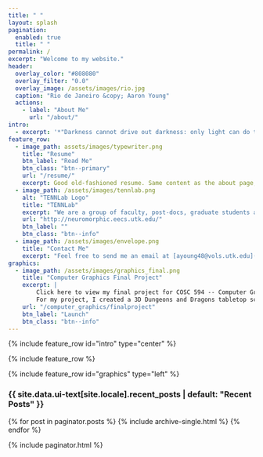 ```yaml
---
title: " "
layout: splash
pagination:
  enabled: true
  title: " "
permalink: /
excerpt: "Welcome to my website."
header:
  overlay_color: "#808080"
  overlay_filter: "0.0"
  overlay_image: /assets/images/rio.jpg
  caption: "Rio de Janeiro &copy; Aaron Young"
  actions:
    - label: "About Me"
      url: "/about/"
intro:
  - excerpt: '*"Darkness cannot drive out darkness: only light can do that. Hate cannot drive out hate: only love can do that."* --- Martin Luther King Jr.'
feature_row:
  - image_path: assets/images/typewriter.png
    title: "Resume"
    btn_label: "Read Me"
    btn_class: "btn--primary"
    url: "/resume/"
    excerpt: Good old-fashioned resume. Same content as the about page, but easy to print.
  - image_path: /assets/images/tennlab.png
    alt: "TENNLab Logo"
    title: "TENNLab"
    excerpt: "We are a group of faculty, post-docs, graduate students and undergraduates researching a new paradigm of computing, inspired by the human brain. Our research encompasses nearly every facet of the area, including current and emergent hardware implementations, theoretical models, programming techniques and applications."
    url: "http://neuromorphic.eecs.utk.edu/"
    btn_label: ""
    btn_class: "btn--info"
  - image_path: /assets/images/envelope.png
    title: "Contact Me"
    excerpt: "Feel free to send me an email at [ayoung48@vols.utk.edu](mailto:ayoung48@vols.utk.edu)"
graphics:
  - image_path: /assets/images/graphics_final.png
    title: "Computer Graphics Final Project"
    excerpt: |
        Click here to view my final project for COSC 594 -- Computer Graphics.
        For my project, I created a 3D Dungeons and Dragons tabletop scene, similar to what can be found at my apartment on Saturday nights. I only wish I had minitures as cool as found in the demo.
    url: "/computer_graphics/finalproject"
    btn_label: "Launch"
    btn_class: "btn--info"
---
```


{% include feature_row id="intro" type="center" %}

{% include feature_row %}

{% include feature_row id="graphics" type="left" %}

<h3 class="archive__subtitle">{{ site.data.ui-text[site.locale].recent_posts | default: "Recent Posts" }}</h3>

{% for post in paginator.posts %}
  {% include archive-single.html %}
{% endfor %}

{% include paginator.html %}
